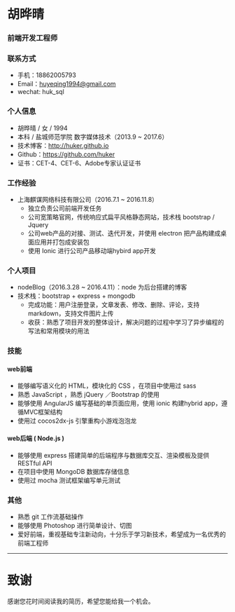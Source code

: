 # 胡晔晴

### 前端开发工程师

### 联系方式

- 手机：18862005793
- Email：huyeqing1994@gmail.com
- wechat: huk_sql

### 个人信息

- 胡晔晴 / 女 / 1994 
- 本科 / 盐城师范学院 数字媒体技术（2013.9 ~ 2017.6）
- 技术博客：http://huker.github.io
- Github：https://github.com/huker
- 证书：CET-4、CET-6、Adobe专家认证证书

### 工作经验

- 上海麒谋网络科技有限公司（2016.7.1 ~ 2016.11.8）
  - 独立负责公司前端开发任务
  - 公司宽策略官网，传统响应式扁平风格静态网站，技术栈 bootstrap / Jquery 
  - 公司web产品的对接、测试、迭代开发，并使用 electron 把产品构建成桌面应用并打包成安装包
  - 使用 Ionic 进行公司产品移动端hybird app开发

### 个人项目

- nodeBlog（2016.3.28 ~ 2016.4.11）：node 为后台搭建的博客
- 技术栈：bootstrap + express + mongodb
  - 完成功能：用户注册登录，文章发表、修改、删除、评论，支持 markdown，支持文件图片上传
  - 收获：熟悉了项目开发的整体设计，解决问题的过程中学习了异步编程的写法和常用模块的用法

### 技能

#### web前端

- 能够编写语义化的 HTML，模块化的 CSS ，在项目中使用过 sass 
- 熟悉 JavaScript ，熟悉 jQuery ／Bootstrap 的使用
- 能够使用 AngularJS 编写基础的单页面应用，使用 ionic 构建hybrid app，遵循MVC框架结构
- 使用过 cocos2dx-js 引擎重构小游戏泡泡龙

#### web后端 ( Node.js )

- 能够使用 express 搭建简单的后端程序与数据库交互、渲染模板及提供 RESTful API
- 在项目中使用 MongoDB 数据库存储信息
- 使用过 mocha 测试框架编写单元测试

### 其他

- 熟悉 git 工作流基础操作
- 能够使用 Photoshop 进行简单设计、切图
- 爱好前端，重视基础专注新动向，十分乐于学习新技术，希望成为一名优秀的前端工程师

---

# 致谢

感谢您花时间阅读我的简历，希望您能给我一个机会。

